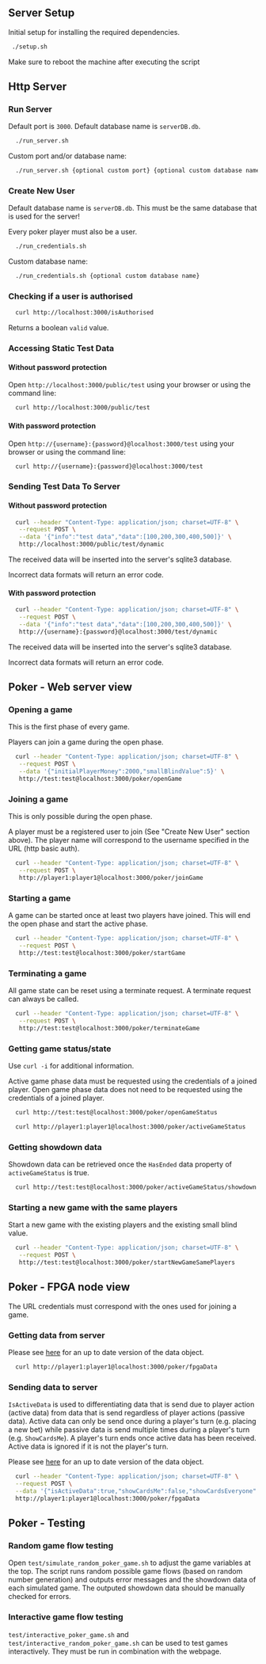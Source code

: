 ## Server Setup

Initial setup for installing the required dependencies.

```bash
 ./setup.sh
```

Make sure to reboot the machine after executing the script

## Http Server

### Run Server

Default port is `3000`.
Default database name is `serverDB.db`.

```bash
  ./run_server.sh
```

Custom port and/or database name:
```bash
  ./run_server.sh {optional custom port} {optional custom database name}
```

### Create New User

Default database name is `serverDB.db`.
This must be the same database that is used for the server!

Every poker player must also be a user.

```bash
  ./run_credentials.sh
```

Custom database name:
```bash
  ./run_credentials.sh {optional custom database name}
```

### Checking if a user is authorised

```bash
  curl http://localhost:3000/isAuthorised
```

Returns a boolean `valid` value.

### Accessing Static Test Data

#### Without password protection

Open `http://localhost:3000/public/test` using your browser or using the command line:

```bash
  curl http://localhost:3000/public/test
```

#### With password protection

Open `http://{username}:{password}@localhost:3000/test` using your browser or using the command line:

```bash
  curl http://{username}:{password}@localhost:3000/test
```

### Sending Test Data To Server

#### Without password protection

```bash
  curl --header "Content-Type: application/json; charset=UTF-8" \
   --request POST \
   --data '{"info":"test data","data":[100,200,300,400,500]}' \
   http://localhost:3000/public/test/dynamic
```
The received data will be inserted into the server's sqlite3 database.

Incorrect data formats will return an error code.

#### With password protection

```bash
  curl --header "Content-Type: application/json; charset=UTF-8" \
   --request POST \
   --data '{"info":"test data","data":[100,200,300,400,500]}' \
   http://{username}:{password}@localhost:3000/test/dynamic
```
The received data will be inserted into the server's sqlite3 database.

Incorrect data formats will return an error code.

## Poker - Web server view

### Opening a game

This is the first phase of every game.

Players can join a game during the open phase.

```bash
  curl --header "Content-Type: application/json; charset=UTF-8" \
   --request POST \
   --data '{"initialPlayerMoney":2000,"smallBlindValue":5}' \
   http://test:test@localhost:3000/poker/openGame
```

### Joining a game

This is only possible during the open phase.

A player must be a registered user to join (See "Create New User" section above).
The player name will correspond to the username specified in the URL (http basic auth).

```bash
  curl --header "Content-Type: application/json; charset=UTF-8" \
   --request POST \
   http://player1:player1@localhost:3000/poker/joinGame
```

### Starting a game

A game can be started once at least two players have joined.
This will end the open phase and start the active phase.

```bash
  curl --header "Content-Type: application/json; charset=UTF-8" \
   --request POST \
   http://test:test@localhost:3000/poker/startGame
```

### Terminating a game

All game state can be reset using a terminate request.
A terminate request can always be called.

```bash
  curl --header "Content-Type: application/json; charset=UTF-8" \
   --request POST \
   http://test:test@localhost:3000/poker/terminateGame
```

### Getting game status/state

Use ```curl -i``` for additional information.

Active game phase data must be requested using the credentials of a joined player.
Open game phase data does not need to be requested using the credentials of a joined player.

```bash
  curl http://test:test@localhost:3000/poker/openGameStatus
```

```bash
  curl http://player1:player1@localhost:3000/poker/activeGameStatus
```

### Getting showdown data

Showdown data can be retrieved once the `HasEnded` data property of `activeGameStatus` is true.

```bash
  curl http://test:test@localhost:3000/poker/activeGameStatus/showdown
```

### Starting a new game with the same players

Start a new game with the existing players and the existing small blind value.

```bash
  curl --header "Content-Type: application/json; charset=UTF-8" \
   --request POST \
   http://test:test@localhost:3000/poker/startNewGameSamePlayers
```

## Poker - FPGA node view

The URL credentials must correspond with the ones used for joining a game.

### Getting data from server

Please see [here](https://github.com/IBricchi/GamblingFPGAs/blob/master/server/poker_fpga.go) for an up to date version of the data object.

```bash
  curl http://player1:player1@localhost:3000/poker/fpgaData
```

### Sending data to server

`IsActiveData` is used to differentiating data that is send due to player action (active data)
from data that is send regardless of player actions (passive data). Active data can only be send
once during a player's turn (e.g. placing a new bet) while passive data is send multiple times during
a player's turn (e.g. `ShowCardsMe`). A player's turn ends once active data has been received. Active data
is ignored if it is not the player's turn.

Please see [here](https://github.com/IBricchi/GamblingFPGAs/blob/master/server/poker_fpga.go) for an up to date version of the data object.

```bash
  curl --header "Content-Type: application/json; charset=UTF-8" \
  --request POST \
  --data '{"isActiveData":true,"showCardsMe":false,"showCardsEveryone":false,"newTryPeek":false,"newTryPeekPlayerNumber":0,"newMoveType":"bet","newBetAmount":20}' \
  http://player1:player1@localhost:3000/poker/fpgaData
```

## Poker - Testing

### Random game flow testing

Open `test/simulate_random_poker_game.sh` to adjust the game variables at the top.
The script runs random possible game flows (based on random number generation) and outputs error messages and the showdown data of each simulated game.
The outputed showdown data should be manually checked for errors.

### Interactive game flow testing

`test/interactive_poker_game.sh` and `test/interactive_random_poker_game.sh` can be used to test games interactively.
They must be run in combination with the webpage.
